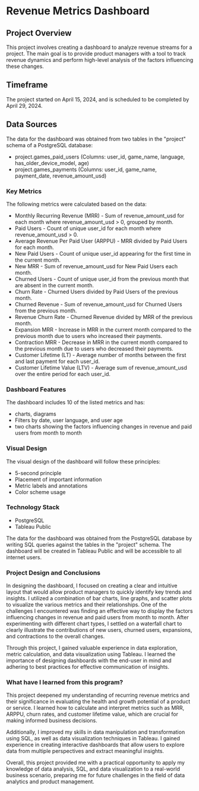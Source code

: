 # Revenue Metrics Dashboard
## Project Overview
This project involves creating a dashboard to analyze revenue streams for a project. The main goal is to provide product managers with a tool to track revenue dynamics and perform high-level analysis of the factors influencing these changes.

## Timeframe
The project started on April 15, 2024, and is scheduled to be completed by April 29, 2024.

## Data Sources
The data for the dashboard was obtained from two tables in the "project" schema of a PostgreSQL database:
- project.games_paid_users
(Columns: user_id, game_name, language, has_older_device_model, age)
- project.games_payments
(Columns: user_id, game_name, payment_date, revenue_amount_usd)

### Key Metrics
The following metrics were calculated based on the data:
- Monthly Recurring Revenue (MRR) - Sum of revenue_amount_usd for each month where revenue_amount_usd > 0, grouped by month.
- Paid Users - Count of unique user_id for each month where revenue_amount_usd > 0.
- Average Revenue Per Paid User (ARPPU) - MRR divided by Paid Users for each month.
- New Paid Users - Count of unique user_id appearing for the first time in the current month.
- New MRR - Sum of revenue_amount_usd for New Paid Users each month.
- Churned Users - Count of unique user_id from the previous month that are absent in the current month.
- Churn Rate - Churned Users divided by Paid Users of the previous month.
- Churned Revenue - Sum of revenue_amount_usd for Churned Users from the previous month.
- Revenue Churn Rate - Churned Revenue divided by MRR of the previous month.
- Expansion MRR - Increase in MRR in the current month compared to the previous month due to users who increased their payments.
- Contraction MRR - Decrease in MRR in the current month compared to the previous month due to users who decreased their payments.
- Customer Lifetime (LT) - Average number of months between the first and last payment for each user_id.
- Customer Lifetime Value (LTV) - Average sum of revenue_amount_usd over the entire period for each user_id.

### Dashboard Features
The dashboard includes 10 of the listed metrics and has:
- charts, diagrams
- Filters by date, user language, and user age
- two charts showing the factors influencing changes in revenue and paid users from month to month

### Visual Design
The visual design of the dashboard will follow these principles:
- 5-second principle
- Placement of important information
- Metric labels and annotations
- Color scheme usage

### Technology Stack
- PostgreSQL
- Tableau Public

The data for the dashboard was obtained from the PostgreSQL database by writing SQL queries against the tables in the "project" schema. The dashboard will be created in Tableau Public and will be accessible to all internet users.

### Project Design and Conclusions
In designing the dashboard, I focused on creating a clear and intuitive layout that would allow product managers to quickly identify key trends and insights. I utilized a combination of bar charts, line graphs, and scatter plots to visualize the various metrics and their relationships.
One of the challenges I encountered was finding an effective way to display the factors influencing changes in revenue and paid users from month to month. After experimenting with different chart types, I settled on a waterfall chart to clearly illustrate the contributions of new users, churned users, expansions, and contractions to the overall changes.

Through this project, I gained valuable experience in data exploration, metric calculation, and data visualization using Tableau. I learned the importance of designing dashboards with the end-user in mind and adhering to best practices for effective communication of insights.

### What have I learned from this program?
This project deepened my understanding of recurring revenue metrics and their significance in evaluating the health and growth potential of a product or service. I learned how to calculate and interpret metrics such as MRR, ARPPU, churn rates, and customer lifetime value, which are crucial for making informed business decisions.

Additionally, I improved my skills in data manipulation and transformation using SQL, as well as data visualization techniques in Tableau. I gained experience in creating interactive dashboards that allow users to explore data from multiple perspectives and extract meaningful insights.

Overall, this project provided me with a practical opportunity to apply my knowledge of data analysis, SQL, and data visualization to a real-world business scenario, preparing me for future challenges in the field of data analytics and product management.
